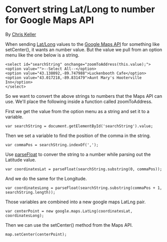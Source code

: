 Convert string Lat/Long to number for Google Maps API
=====================================================

By [Chris Keller](https://github.com/chrislkeller)

When sending [Lat/Long](https://developers.google.com/maps/documentation/javascript/reference#LatLng) values to the [Google Maps API](https://developers.google.com/maps/documentation/javascript/) for something like setCenter(), it wants an number value. But the value we pull from an option menu like the one below is a string.

    <select id="searchString" onchange="zoomToAddress(this.value);">
    <option value="">--Select All--</option>
    <option value="43.138092,-89.747988">Luckenbooth Cafe</option>
    <option value="43.017218,-89.831479">Aunt Mary's Hooterville Inn</option>
    </select>

So we want to convert the above strings to numbers that the Maps API can use. We'll place the following inside a function called zoomToAddress.

First we get the value from the option menu as a string and set it to a variable.

    var searchString = document.getElementById('searchString').value;

Then we set a variable to find the position of the comma in the string.

    var commaPos = searchString.indexOf(',');

Use [parseFloat](http://www.javascripter.net/faq/convert2.htm) to conver the string to a number while parsing out the Latitude value.

    var coordinatesLat = parseFloat(searchString.substring(0, commaPos));

And we do the same for the Longitude.

    var coordinatesLong = parseFloat(searchString.substring(commaPos + 1, searchString.length));

Those variables are combined into a new google maps LatLng pair.

    var centerPoint = new google.maps.LatLng(coordinatesLat, coordinatesLong);

Then we can use the setCenter() method from the Maps API.

    map.setCenter(centerPoint);
